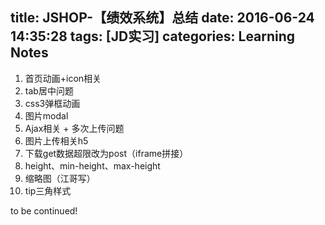title: JSHOP-【绩效系统】总结
date: 2016-06-24 14:35:28
tags: [JD实习]
categories: Learning Notes
---
1. 首页动画+icon相关
2. tab居中问题
3. css3弹框动画
4. 图片modal
5. Ajax相关 + 多次上传问题
6. 图片上传相关h5
7. 下载get数据超限改为post（iframe拼接）
8. height、min-height、max-height
9. 缩略图（江哥写）
10. tip三角样式

to be continued!
